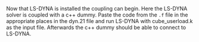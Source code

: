 Now that LS-DYNA is installed the coupling can begin. 
Here the LS-DYNA solver is coupled with a c++ dummy. 
Paste the code from the `.f` file in the appropriate places in the dyn.21 file and run LS-DYNA with cube_userload.k as the input file. Afterwards the c++ dummy should be able to connect to LS-DYNA.